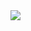 <img src="https://img.shields.io/badge/android-3DDC84?style=flat-square&logo=android&logoColor=white"/>
